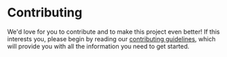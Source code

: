 # Contributing

We'd love for you to contribute and to make this project even better!
If this interests you, please begin by reading our [contributing guidelines](https://github.com/SpoonX/about/blob/master/CONTRIBUTING.md), which will provide you with all the information you need to get started.
